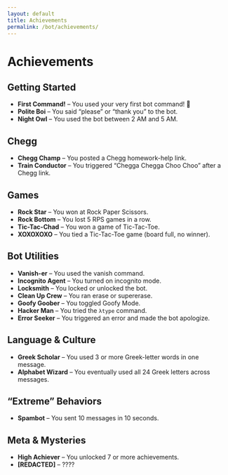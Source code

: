```yaml
---
layout: default
title: Achievements
permalink: /bot/achievements/
---
```


# Achievements

## Getting Started

- **First Command!** – You used your very first bot command! 🚀
- **Polite Boi** – You said “please” or “thank you” to the bot.
- **Night Owl** – You used the bot between 2 AM and 5 AM.

## Chegg

- **Chegg Champ** – You posted a Chegg homework-help link.
- **Train Conductor** – You triggered “Chegga Chegga Choo Choo” after a Chegg link.

## Games

- **Rock Star** – You won at Rock Paper Scissors.
- **Rock Bottom** – You lost 5 RPS games in a row.
- **Tic-Tac-Chad** – You won a game of Tic-Tac-Toe.
- **XOXOXOXO** – You tied a Tic-Tac-Toe game (board full, no winner).

## Bot Utilities

- **Vanish-er** – You used the vanish command.
- **Incognito Agent** – You turned on incognito mode.
- **Locksmith** – You locked or unlocked the bot.
- **Clean Up Crew** – You ran erase or supererase.
- **Goofy Goober** – You toggled Goofy Mode.
- **Hacker Man** – You tried the `λtype` command.
- **Error Seeker** – You triggered an error and made the bot apologize.

## Language & Culture

- **Greek Scholar** – You used 3 or more Greek-letter words in one message.
- **Alphabet Wizard** – You eventually used all 24 Greek letters across messages.

## “Extreme” Behaviors

- **Spambot** – You sent 10 messages in 10 seconds.

## Meta & Mysteries

- **High Achiever** – You unlocked 7 or more achievements.
- **[REDACTED]** – ????
